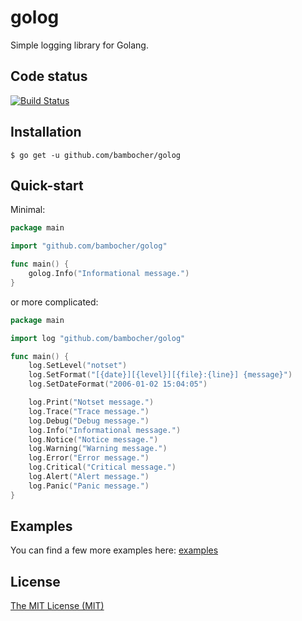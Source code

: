 golog
==========

Simple logging library for Golang.

Code status
-----------

[![Build Status](https://travis-ci.org/bambocher/golog.svg?branch=master)](https://travis-ci.org/bambocher/golog)

Installation
------------

    $ go get -u github.com/bambocher/golog

Quick-start
-----------

Minimal:

```go
package main

import "github.com/bambocher/golog"

func main() {
    golog.Info("Informational message.")
}

```

or more complicated:

```go
package main

import log "github.com/bambocher/golog"

func main() {
    log.SetLevel("notset")
    log.SetFormat("[{date}][{level}][{file}:{line}] {message}")
    log.SetDateFormat("2006-01-02 15:04:05")

    log.Print("Notset message.")
    log.Trace("Trace message.")
    log.Debug("Debug message.")
    log.Info("Informational message.")
    log.Notice("Notice message.")
    log.Warning("Warning message.")
    log.Error("Error message.")
    log.Critical("Critical message.")
    log.Alert("Alert message.")
    log.Panic("Panic message.")
}

```

Examples
--------

You can find a few more examples here: [examples](examples/)

License
-------

[The MIT License (MIT)](LICENSE)

